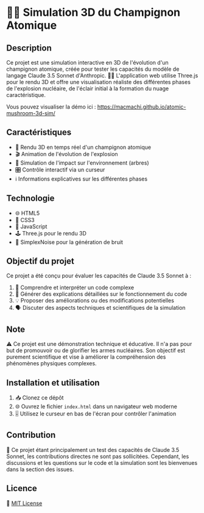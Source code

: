 # 🍄💥 Simulation 3D du Champignon Atomique

## Description
Ce projet est une simulation interactive en 3D de l'évolution d'un champignon atomique, créée pour tester les capacités du modèle de langage Claude 3.5 Sonnet d'Anthropic. 🤖🧠 L'application web utilise Three.js pour le rendu 3D et offre une visualisation réaliste des différentes phases de l'explosion nucléaire, de l'éclair initial à la formation du nuage caractéristique.

Vous pouvez visualiser la démo ici : https://macmachi.github.io/atomic-mushroom-3d-sim/

## Caractéristiques
- 🎨 Rendu 3D en temps réel d'un champignon atomique
- 🎬 Animation de l'évolution de l'explosion
- 🌳 Simulation de l'impact sur l'environnement (arbres)
- 🎛️ Contrôle interactif via un curseur
- ℹ️ Informations explicatives sur les différentes phases

## Technologie
- 🌐 HTML5
- 🎨 CSS3
- 🧠 JavaScript
- 🕹️ Three.js pour le rendu 3D
- 🌊 SimplexNoise pour la génération de bruit

## Objectif du projet
Ce projet a été conçu pour évaluer les capacités de Claude 3.5 Sonnet à :
1. 🧐 Comprendre et interpréter un code complexe
2. 📝 Générer des explications détaillées sur le fonctionnement du code
3. 💡 Proposer des améliorations ou des modifications potentielles
4. 🗣️ Discuter des aspects techniques et scientifiques de la simulation

## Note
⚠️ Ce projet est une démonstration technique et éducative. Il n'a pas pour but de promouvoir ou de glorifier les armes nucléaires. Son objectif est purement scientifique et vise à améliorer la compréhension des phénomènes physiques complexes.

## Installation et utilisation
1. 📥 Clonez ce dépôt
2. 🌐 Ouvrez le fichier `index.html` dans un navigateur web moderne
3. 🎚️ Utilisez le curseur en bas de l'écran pour contrôler l'animation

## Contribution
🤝 Ce projet étant principalement un test des capacités de Claude 3.5 Sonnet, les contributions directes ne sont pas sollicitées. Cependant, les discussions et les questions sur le code et la simulation sont les bienvenues dans la section des issues.

## Licence
📄 [MIT License](LICENSE)
